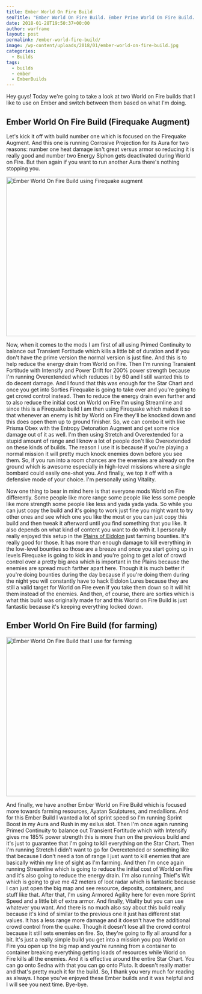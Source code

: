 ```yaml
---
title: Ember World On Fire Build
seoTitle: "Ember World On Fire Build. Ember Prime World On Fire Build. Ember Build"
date: 2018-01-28T19:50:37+00:00
author: warframe
layout: post
permalink: /ember-world-fire-build/
image: /wp-content/uploads/2018/01/ember-world-on-fire-build.jpg
categories:
  - Builds
tags:
  - builds
  - ember
  - EmberBuilds
---
```

Hey guys! Today we're going to take a look at two World on Fire builds that I like to use on Ember and switch between them based on what I'm doing.<!--more-->

## Ember World On Fire Build (Firequake Augment)

Let's kick it off with build number one which is focused on the Firequake Augment. And this one is running Corrosive Projection for its Aura for two reasons: number one heat damage isn't great versus armor so reducing it is really good and number two Energy Siphon gets deactivated during World on Fire. But then again if you want to run another Aura there's nothing stopping you.

<img src="https://warframeblog.com/wp-content/uploads/2018/01/Screenshot-2018-01-28-19.46.04-1024x576.png" title="Ember World On Fire Build" alt="Ember World On Fire Build using Firequake augment" width="750" height="422" class="alignnone size-large wp-image-617" srcset="https://warframeblog.com/wp-content/uploads/2018/01/Screenshot-2018-01-28-19.46.04-1024x576.png 1024w, https://warframeblog.com/wp-content/uploads/2018/01/Screenshot-2018-01-28-19.46.04-300x169.png 300w, https://warframeblog.com/wp-content/uploads/2018/01/Screenshot-2018-01-28-19.46.04-768x432.png 768w" sizes="(max-width: 750px) 100vw, 750px" />

Now, when it comes to the mods I am first of all using Primed Continuity to balance out Transient Fortitude which kills a little bit of duration and if you don't have the prime version the normal version is just fine. And this is to help reduce the energy drain from World on Fire. Then I'm running Transient Fortitude with Intensify and Power Drift for 200% power strength because I'm running Overextended which reduces it by 60 and I still wanted this to do decent damage. And I found that this was enough for the Star Chart and once you get into Sorties Firequake is going to take over and you're going to get crowd control instead. Then to reduce the energy drain even further and to also reduce the initial cost on World on Fire I'm using Streamline and since this is a Firequake build I am then using Firequake which makes it so that whenever an enemy is hit by World on Fire they'll be knocked down and this does open them up to ground finisher. So, we can combo it with like Prisma Obex with the Entropy Detonation Augment and get some nice damage out of it as well. I'm then using Stretch and Overextended for a stupid amount of range and I know a lot of people don't like Overextended on these kinds of builds. The reason I use it is because if you're playing a normal mission it will pretty much knock enemies down before you see them. So, if you run into a room chances are the enemies are already on the ground which is awesome especially in high-level missions where a single bombard could easily one-shot you. And finally, we top it off with a defensive mode of your choice. I'm personally using Vitality.

Now one thing to bear in mind here is that everyone mods World on Fire differently. Some people like more range some people like less some people like more strength some people like less and yada yada yada. So while you can just copy the build and it's going to work just fine you might want to try other ones and see which one you like the most or you can just copy this build and then tweak it afterward until you find something that you like. It also depends on what kind of content you want to do with it. I personally really enjoyed this setup in the [Plains of Eidolon](https://warframeblog.com/get-started-plains-of-eidolon/) just farming bounties. It's really good for those. It has more than enough damage to kill everything in the low-level bounties so those are a breeze and once you start going up in levels Firequake is going to kick in and you're going to get a lot of crowd control over a pretty big area which is important in the Plains because the enemies are spread much farther apart here. Though it is much better if you're doing bounties during the day because if you're doing them during the night you will constantly have to hack Eidolon Lures because they are still a valid target for World on Fire even if you take them down so it will hit them instead of the enemies. And then, of course, there are sorties which is what this build was originally made for and this World on Fire Build is just fantastic because it's keeping everything locked down.

## Ember World On Fire Build (for farming)

<img src="https://warframeblog.com/wp-content/uploads/2018/01/Screenshot-2018-01-28-19.46.35-1024x576.png" title="Ember World On Fire Build" alt="Ember World On Fire Build that I use for farming" width="750" height="422" class="alignnone size-large wp-image-618" srcset="https://warframeblog.com/wp-content/uploads/2018/01/Screenshot-2018-01-28-19.46.35-1024x576.png 1024w, https://warframeblog.com/wp-content/uploads/2018/01/Screenshot-2018-01-28-19.46.35-300x169.png 300w, https://warframeblog.com/wp-content/uploads/2018/01/Screenshot-2018-01-28-19.46.35-768x432.png 768w" sizes="(max-width: 750px) 100vw, 750px" />

And finally, we have another Ember World on Fire Build which is focused more towards farming resources, Ayatan Sculptures, and medallions. And for this Ember Build I wanted a lot of sprint speed so I'm running Sprint Boost in my Aura and Rush in my exilus slot. Then I'm once again running Primed Continuity to balance out Transient Fortitude which with Intensify gives me 185% power strength this is more than on the previous build and it's just to guarantee that I'm going to kill everything on the Star Chart. Then I'm running Stretch I didn't want to go for Overextended or something like that because I don't need a ton of range I just want to kill enemies that are basically within my line of sight as I'm farming. And then I'm once again running Streamline which is going to reduce the initial cost of World on Fire and it's also going to reduce the energy drain. I'm also running Thief's Wit which is going to give me 42 meters of loot radar which is fantastic because I can just open the big map and see resource, deposits, containers, and stuff like that. After that, I'm using Armored Agility here for even more Sprint Speed and a little bit of extra armor. And finally, Vitality but you can use whatever you want. And there is no much also say about this build really because it's kind of similar to the previous one it just has different stat values. It has a less range more damage and it doesn't have the additional crowd control from the quake. Though it doesn't lose all the crowd control because it still sets enemies on fire. So, they're going to fly all around for a bit. It's just a really simple build you get into a mission you pop World on Fire you open up the big map and you're running from a container to container breaking everything getting loads of resources while World on Fire kills all the enemies. And it is effective around the entire Star Chart. You can go onto Sedna with that you can go onto Pluto. It doesn't really matter and that's pretty much it for the build. So, I thank you very much for reading as always. I hope you've enjoyed these Ember builds and it was helpful and I will see you next time. Bye-bye.
